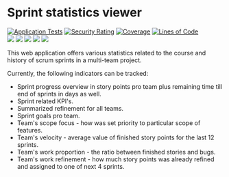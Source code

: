 # Sprint statistics viewer

[![Application Tests](https://github.com/BranislavBeno/Sprint-Statistics-Viewer/actions/workflows/gradle.yml/badge.svg)](https://github.com/BranislavBeno/Sprint-Statistics-Viewer/actions)
[![Security Rating](https://sonarcloud.io/api/project_badges/measure?project=BranislavBeno_SprintStatsViewer&metric=security_rating)](https://sonarcloud.io/summary/new_code?id=BranislavBeno_SprintStatsViewer)
[![Coverage](https://sonarcloud.io/api/project_badges/measure?project=BranislavBeno_SprintStatsViewer&metric=coverage)](https://sonarcloud.io/summary/new_code?id=BranislavBeno_SprintStatsViewer)
[![Lines of Code](https://sonarcloud.io/api/project_badges/measure?project=BranislavBeno_SprintStatsViewer&metric=ncloc)](https://sonarcloud.io/dashboard?id=BranislavBeno_SprintStatsViewer)  
[![](https://img.shields.io/badge/Java-18-blue)](/build.gradle)
[![](https://img.shields.io/badge/Spring%20Boot-2.7.5-blue)](/build.gradle)
[![](https://img.shields.io/badge/Testcontainers-1.17.5-blue)](/build.gradle)
[![](https://img.shields.io/badge/Gradle-7.5.1-blue)](/gradle/wrapper/gradle-wrapper.properties)
[![](https://img.shields.io/badge/License-MIT-blue.svg)](https://opensource.org/licenses/MIT)


This web application offers various statistics related to the course and history of scrum sprints in a multi-team project.

Currently, the following indicators can be tracked:

*  Sprint progress overview in story points pro team plus remaining time till end of sprints in days as well.
*  Sprint related KPI's.
*  Summarized refinement for all teams.
*  Sprint goals pro team.
*  Team's scope focus - how was set priority to particular scope of features.
*  Team's velocity - average value of finished story points for the last 12 sprints.
*  Team's work proportion - the ratio between finished stories and bugs.
*  Team's work refinement - how much story points was already refined and assigned to one of next 4 sprints.
